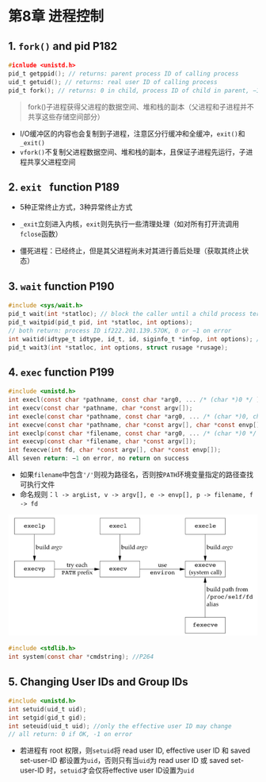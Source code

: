 # 第8章 进程控制

## 1. `fork()` and pid P182

```c
#icnlude <unistd.h>
pid_t getppid(); // returns: parent process ID of calling process
uid_t getuid(); // returns: real user ID of calling process
pid_t fork(); // returns: 0 in child, process ID of child in parent, −1 on error
```

> fork()子进程获得父进程的数据空间、堆和栈的副本（父进程和子进程并不共享这些存储空间部分）

* I/O缓冲区的内容也会复制到子进程，注意区分行缓冲和全缓冲，`exit()`和`_exit()`
* `vfork()`不复制父进程数据空间、堆和栈的副本，且保证子进程先运行，子进程共享父进程空间



## 2. `exit ` function P189

* 5种正常终止方式，3种异常终止方式
* `_exit`立刻进入内核，`exit`则先执行一些清理处理（如对所有打开流调用`fclose`函数）


* 僵死进程：已经终止，但是其父进程尚未对其进行善后处理（获取其终止状态）

## 3. `wait` function P190

```c
#include <sys/wait.h>
pid_t wait(int *statloc); // block the caller until a child process terminates
pid_t waitpid(pid_t pid, int *statloc, int options);
// both return: process ID if222.201.139.57OK, 0 or −1 on error
int waitid(idtype_t idtype, id_t, id, siginfo_t *infop, int options); // P194
pid_t wait3(int *statloc, int options, struct rusage *rusage);
```



## 4. `exec` function P199

```c
#include <unistd.h>
int execl(const char *pathname, const char *arg0, ... /* (char *)0 */ );
int execv(const char *pathname, char *const argv[]);
int execle(const char *pathname, const char *arg0, ... /* (char *)0, char *const envp[] */ );
int execve(const char *pathname, char *const argv[], char *const envp[]);
int execlp(const char *filename, const char *arg0, ... /* (char *)0 */ );
int execvp(const char *filename, char *const argv[]);
int fexecve(int fd, char *const argv[], char *const envp[]);
All seven return: −1 on error, no return on success
```

* 如果`filename`中包含`'/'`则视为路径名，否则按`PATH`环境变量指定的路径查找可执行文件
* 命名规则：`l -> argList, v -> argv[], e -> envp[], p -> filename, f -> fd`

![关系图](https://github.com/csJd/csJd.github.io/raw/res/apue-c8-process-control-p1.png)

```c
#include <stdlib.h>
int system(const char *cmdstring); //P264
```



## 5. Changing User IDs and Group IDs

```c
#include <unistd.h>
int setuid(uid_t uid);
int setgid(gid_t gid); 
int seteuid(uid_t uid); //only the effective user ID may change
// all return: 0 if OK, -1 on error
```

* 若进程有 root 权限，则`setuid`将 read user ID, effective user ID 和 saved set-user-ID 都设置为`uid`，否则只有当`uid`为 read user ID 或 saved set-user-ID 时，`setuid`才会仅将effective user ID设置为`uid`
